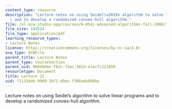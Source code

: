 ```yaml
---
content_type: resource
description: "Lecture notes on using Seidel\u2019s algorithm to solve linear programs\
  \ and to develop a randomized convex-hull algorithm."
file: /ol-ocw-studio-app/courses/6-854j-advanced-algorithms-fall-2008/71133dab90093bf1d9acf368ade8d6be_lec22.pdf
file_size: 143514
file_type: application/pdf
learning_resource_types:
- Lecture Notes
license: https://creativecommons.org/licenses/by-nc-sa/4.0/
ocw_type: OCWFile
parent_title: Lecture Notes
parent_type: CourseSection
parent_uid: 866e0dee-f82c-f3ac-581d-e1acfc121850
resourcetype: Document
title: Lecture 22
uid: 71133dab-9009-3bf1-d9ac-f368ade8d6be
---
```

Lecture notes on using Seidel’s algorithm to solve linear programs and to develop a randomized convex-hull algorithm.